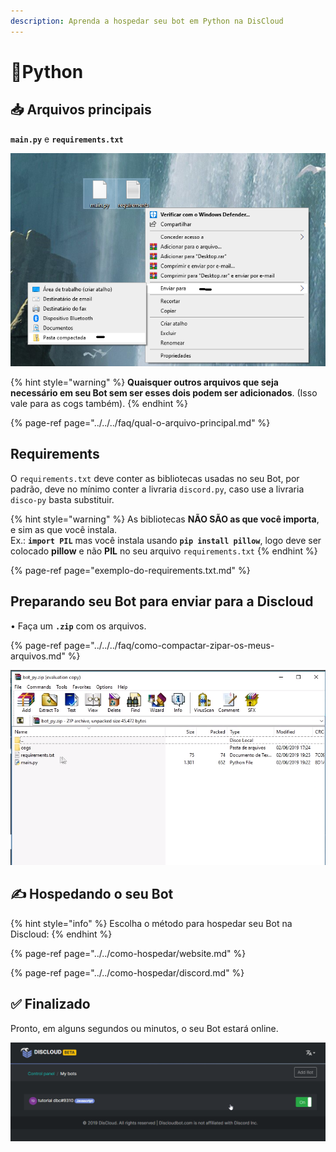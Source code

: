```yaml
---
description: Aprenda a hospedar seu bot em Python na DisCloud
---
```


# 🐍Python

## 📥 Arquivos principais

**`main.py`** e **`requirements.txt`**

![O arquivo principal do seu bot, ou seja, o local onde est&#xE1; o bot.run\(\). GERALMENTE &#xE9; main.py](../../../.gitbook/assets/capturar%20%281%29.PNG)

{% hint style="warning" %}
**Quaisquer outros arquivos que seja necessário em seu Bot sem ser esses dois podem ser adicionados**. \(Isso vale para as cogs também\).
{% endhint %}

{% page-ref page="../../../faq/qual-o-arquivo-principal.md" %}

## Requirements

O `requirements.txt` deve conter as bibliotecas usadas no seu Bot, por padrão, deve no mínimo conter a livraria `discord.py`, caso use a livraria `disco-py` basta substituir.

{% hint style="warning" %}
As bibliotecas **NÃO SÃO as que você importa**, e sim as que você instala.  
Ex.: **`import PIL`** mas você instala usando **`pip install pillow`**, logo deve ser colocado **pillow** e não **PIL** no seu arquivo `requirements.txt`
{% endhint %}

{% page-ref page="exemplo-do-requirements.txt.md" %}

## Preparando seu Bot para enviar para a Discloud

• Faça um **`.zip`** com os arquivos.

{% page-ref page="../../../faq/como-compactar-zipar-os-meus-arquivos.md" %}

![Exemplo no Windows](../../../.gitbook/assets/image%20%2813%29.png)



## ✍ Hospedando o seu Bot

{% hint style="info" %}
Escolha o método para hospedar seu Bot na Discloud:
{% endhint %}

{% page-ref page="../../como-hospedar/website.md" %}

{% page-ref page="../../como-hospedar/discord.md" %}

## ✅ Finalizado <a id="finalizado"></a>

Pronto, em alguns segundos ou minutos, o seu Bot estará online.

![](../../../.gitbook/assets/capturar.PNG)

